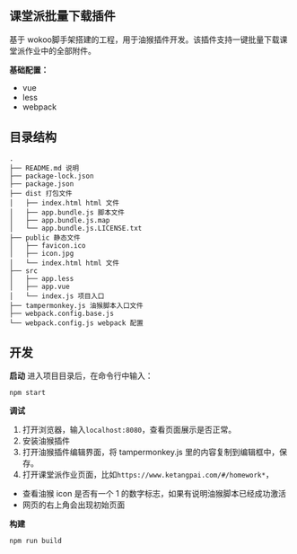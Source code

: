 ## 课堂派批量下载插件

基于 wokoo脚手架搭建的工程，用于油猴插件开发。该插件支持一键批量下载课堂派作业中的全部附件。

**基础配置：**

- vue
- less
- webpack

## 目录结构

```
.
├── README.md 说明
├── package-lock.json
├── package.json
├── dist 打包文件
│   ├── index.html html 文件
│   ├── app.bundle.js 脚本文件
│   ├── app.bundle.js.map
│   └── app.bundle.js.LICENSE.txt
├── public 静态文件
│   ├── favicon.ico
│   ├── icon.jpg
│   └── index.html html 文件
├── src
│   ├── app.less
│   ├── app.vue
│   └── index.js 项目入口
├── tampermonkey.js 油猴脚本入口文件
├── webpack.config.base.js
└── webpack.config.js webpack 配置
```

## 开发

**启动**
进入项目目录后，在命令行中输入：

```shell
npm start
```

**调试**

1. 打开浏览器，输入`localhost:8080`，查看页面展示是否正常。
2. 安装油猴插件
3. 打开油猴插件编辑界面，将 tampermonkey.js 里的内容复制到编辑框中，保存。
4. 打开课堂派作业页面，比如`https://www.ketangpai.com/#/homework*`，

- 查看油猴 icon 是否有一个 1 的数字标志，如果有说明油猴脚本已经成功激活
- 网页的右上角会出现初始页面

**构建**

```shell
npm run build
```
